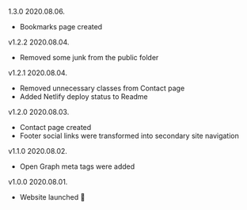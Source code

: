 1.3.0
2020.08.06.
- Bookmarks page created

v1.2.2
2020.08.04.
- Removed some junk from the public folder

v1.2.1
2020.08.04.
- Removed unnecessary classes from Contact page
- Added Netlify deploy status to Readme

v1.2.0
2020.08.03.
- Contact page created
- Footer social links were transformed into secondary site navigation

v1.1.0
2020.08.02.
- Open Graph meta tags were added

v1.0.0
2020.08.01.
- Website launched 🎉
